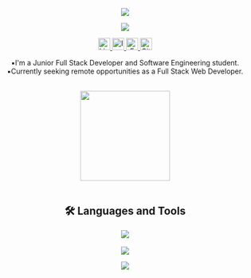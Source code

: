 
<p align="center">
  <img src="https://capsule-render.vercel.app/api?type=waving&color=000000&height=120&section=header"/>
</p>

<p align="center">
  <img src="https://readme-typing-svg.herokuapp.com/?lines=Hello+world!+I'm+Adriely+Lopes&center=true&width=500&height=45&color=2F80ED">
</p>

<p align="center">
  <a href="https://www.linkedin.com/in/adriely-lopes/" target="_blank">
    <img src="https://img.shields.io/badge/-LinkedIn-000000?style=for-the-badge&logo=linkedin&logoColor=444444" alt="LinkedIn" height="24"/>
  </a>
  <a href="https://www.instagram.com/adrielylopees/" target="_blank">
    <img src="https://img.shields.io/badge/-Instagram-000000?style=for-the-badge&logo=instagram&logoColor=444444" alt="Instagram" height="24"/>
  </a>
  <a href="mailto:adrielymaiara@hotmail.com" target="_blank">
    <img src="https://img.shields.io/badge/-Email-000000?style=for-the-badge&logo=gmail&logoColor=444444" alt="Email" height="24"/>
  </a>
   <a href="https://github.com/Adrilopes" target="_blank">
    <img src="https://img.shields.io/badge/-Follow%20Me-000000?style=for-the-badge&logo=github&logoColor=444444" alt="GitHub Follow" height="24"/>
  </a>
</p>

<p align="center">
  ▪️I'm a Junior Full Stack Developer and Software Engineering student.<br>
  ▪️Currently seeking remote opportunities as a Full Stack Web Developer.
</p>

<br>

<div align="center">
  <img height="180em" src="https://github-readme-stats.vercel.app/api/top-langs/?username=adrilopes&layout=compact&langs_count=16&bg_color=000000&title_color=d9d9d9&text_color=cccccc&icon_color=ffffff"/>
</div>

<br>

<h2 align="center">🛠️ Languages and Tools</h2>
<p align="center">
  <img src="https://skillicons.dev/icons?i=js,react,typescript,nodejs,html,css&perline=6&size=24" />
  <br>
  <br>
  <img src="https://skillicons.dev/icons?i=git,github,postgres,vscode,figma,postman&perline=6&size=24" />
</p>

<p align="center">
  <img src="https://capsule-render.vercel.app/api?type=waving&color=000000&height=120&section=footer"/>
</p>


 

 
